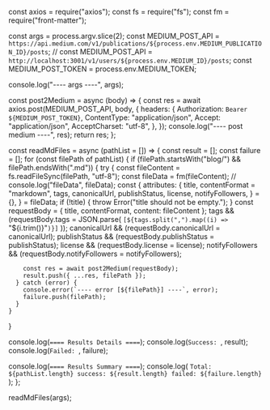 const axios = require("axios");
const fs = require("fs");
const fm = require("front-matter");

const args = process.argv.slice(2);
const MEDIUM_POST_API = `https://api.medium.com/v1/publications/${process.env.MEDIUM_PUBLICATION_ID}/posts`;
// const MEDIUM_POST_API = `http://localhost:3001/v1/users/${process.env.MEDIUM_ID}/posts`;
const MEDIUM_POST_TOKEN = process.env.MEDIUM_TOKEN;

console.log("---- args ----", args);

const post2Medium = async (body) => {
const res = await axios.post(MEDIUM_POST_API, body, {
headers: {
Authorization: `Bearer ${MEDIUM_POST_TOKEN}`,
ContentType: "application/json",
Accept: "application/json",
AcceptCharset: "utf-8",
},
});
console.log("---- post medium ----", res);
return res;
};

const readMdFiles = async (pathList = []) => {
const result = [];
const failure = [];
for (const filePath of pathList) {
if (filePath.startsWith("blog/") && filePath.endsWith(".md")) {
try {
const fileContent = fs.readFileSync(filePath, "utf-8");
const fileData = fm(fileContent);
// console.log("fileData", fileData);
const {
attributes: {
title,
contentFormat = "markdown",
tags,
canonicalUrl,
publishStatus,
license,
notifyFollowers,
} = {},
} = fileData;
if (!title) {
throw Error("title should not be empty.");
}
const requestBody = { title, contentFormat, content: fileContent };
tags &&
(requestBody.tags = JSON.parse(
`[${tags.split(",").map((i) => `"${i.trim()}"`)}]`
));
canonicalUrl && (requestBody.canonicalUrl = canonicalUrl);
publishStatus && (requestBody.publishStatus = publishStatus);
license && (requestBody.license = license);
notifyFollowers && (requestBody.notifyFollowers = notifyFollowers);

        const res = await post2Medium(requestBody);
        result.push({ ...res, filePath });
      } catch (error) {
        console.error(`---- error [${filePath}] ----`, error);
        failure.push(filePath);
      }
    }

}

console.log(`==== Results Details ====`);
console.log(`Success: `, result);
console.log(`Failed: `, failure);

console.log(`==== Results Summary ====`);
console.log(
`Total: ${pathList.length} success: ${result.length} failed: ${failure.length} `
);
};

readMdFiles(args);
